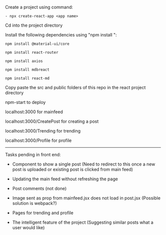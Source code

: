 Create a project using command:

    - npx create-react-app <app name>

Cd into the project directory

Install the following dependencies using "npm install ":

    npm install @material-ui/core

    npm install react-router

    npm install axios

    npm install mdbreact

    npm install react-md


Copy paste the src and public folders of this repo in the react project directory

npm-start to deploy

localhost:3000 for mainfeed

localhost:3000/CreatePost for creating a post

localhost:3000/Trending for trending

localhost:3000/Profile for profile


---


Tasks pending in front end:

* Component to show a single post (Need to redirect to this once a new post is uploaded or existing post is clicked from main feed)

* Updating the main feed without refreshing the page

* Post comments (not done)

* Image sent as prop from mainfeed.jsx does not load in post.jsx (Possible solution is webpack?)

* Pages for trending and profile

* The intelligent feature of the project (Suggesting similar posts what a user would like)
